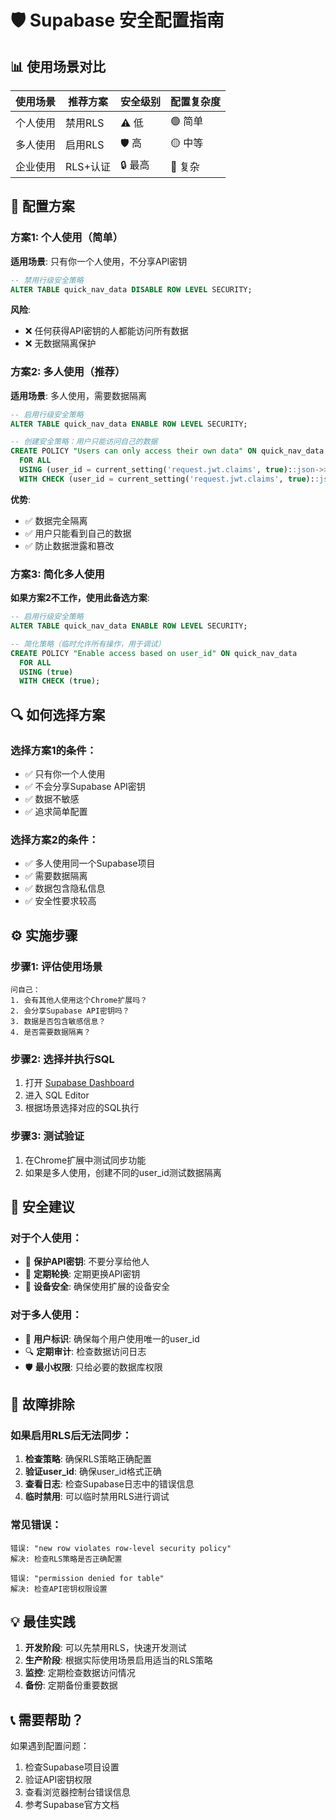 # 🛡️ Supabase 安全配置指南

## 📊 **使用场景对比**

| 使用场景 | 推荐方案 | 安全级别 | 配置复杂度 |
|---------|---------|---------|-----------|
| 个人使用 | 禁用RLS | ⚠️ 低 | 🟢 简单 |
| 多人使用 | 启用RLS | 🛡️ 高 | 🟡 中等 |
| 企业使用 | RLS+认证 | 🔒 最高 | 🔴 复杂 |

## 🔧 **配置方案**

### 方案1: 个人使用（简单）

**适用场景**: 只有你一个人使用，不分享API密钥

```sql
-- 禁用行级安全策略
ALTER TABLE quick_nav_data DISABLE ROW LEVEL SECURITY;
```

**风险**: 
- ❌ 任何获得API密钥的人都能访问所有数据
- ❌ 无数据隔离保护

### 方案2: 多人使用（推荐）

**适用场景**: 多人使用，需要数据隔离

```sql
-- 启用行级安全策略
ALTER TABLE quick_nav_data ENABLE ROW LEVEL SECURITY;

-- 创建安全策略：用户只能访问自己的数据
CREATE POLICY "Users can only access their own data" ON quick_nav_data
  FOR ALL 
  USING (user_id = current_setting('request.jwt.claims', true)::json->>'sub')
  WITH CHECK (user_id = current_setting('request.jwt.claims', true)::json->>'sub');
```

**优势**:
- ✅ 数据完全隔离
- ✅ 用户只能看到自己的数据
- ✅ 防止数据泄露和篡改

### 方案3: 简化多人使用

**如果方案2不工作，使用此备选方案**:

```sql
-- 启用行级安全策略
ALTER TABLE quick_nav_data ENABLE ROW LEVEL SECURITY;

-- 简化策略（临时允许所有操作，用于调试）
CREATE POLICY "Enable access based on user_id" ON quick_nav_data
  FOR ALL 
  USING (true)
  WITH CHECK (true);
```

## 🔍 **如何选择方案**

### 选择方案1的条件：
- ✅ 只有你一个人使用
- ✅ 不会分享Supabase API密钥
- ✅ 数据不敏感
- ✅ 追求简单配置

### 选择方案2的条件：
- ✅ 多人使用同一个Supabase项目
- ✅ 需要数据隔离
- ✅ 数据包含隐私信息
- ✅ 安全性要求较高

## ⚙️ **实施步骤**

### 步骤1: 评估使用场景
```
问自己：
1. 会有其他人使用这个Chrome扩展吗？
2. 会分享Supabase API密钥吗？
3. 数据是否包含敏感信息？
4. 是否需要数据隔离？
```

### 步骤2: 选择并执行SQL
1. 打开 [Supabase Dashboard](https://supabase.com/dashboard)
2. 进入 SQL Editor
3. 根据场景选择对应的SQL执行

### 步骤3: 测试验证
1. 在Chrome扩展中测试同步功能
2. 如果是多人使用，创建不同的user_id测试数据隔离

## 🚨 **安全建议**

### 对于个人使用：
- 🔐 **保护API密钥**: 不要分享给他人
- 🔄 **定期轮换**: 定期更换API密钥
- 📱 **设备安全**: 确保使用扩展的设备安全

### 对于多人使用：
- 👥 **用户标识**: 确保每个用户使用唯一的user_id
- 🔍 **定期审计**: 检查数据访问日志
- 🛡️ **最小权限**: 只给必要的数据库权限

## 🔧 **故障排除**

### 如果启用RLS后无法同步：
1. **检查策略**: 确保RLS策略正确配置
2. **验证user_id**: 确保user_id格式正确
3. **查看日志**: 检查Supabase日志中的错误信息
4. **临时禁用**: 可以临时禁用RLS进行调试

### 常见错误：
```
错误: "new row violates row-level security policy"
解决: 检查RLS策略是否正确配置

错误: "permission denied for table"
解决: 检查API密钥权限设置
```

## 💡 **最佳实践**

1. **开发阶段**: 可以先禁用RLS，快速开发测试
2. **生产阶段**: 根据实际使用场景启用适当的RLS策略
3. **监控**: 定期检查数据访问情况
4. **备份**: 定期备份重要数据

## 📞 **需要帮助？**

如果遇到配置问题：
1. 检查Supabase项目设置
2. 验证API密钥权限
3. 查看浏览器控制台错误信息
4. 参考Supabase官方文档
